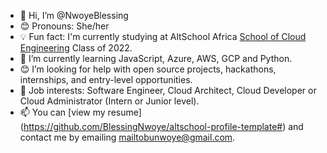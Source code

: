 - 👋 Hi, I’m @NwoyeBlessing
- 😊 Pronouns: She/her
- 💡 Fun fact: I'm currently studying at AltSchool Africa [School of Cloud Engineering](https://altschoolafrica.com/schools/engineering) Class of 2022.
- 🌱 I’m currently learning JavaScript, Azure, AWS, GCP and Python.
- 😊 I’m looking for help with open source projects, hackathons, internships, and entry-level opportunities.
- 💼 Job interests: Software Engineer, Cloud Architect, Cloud Developer or Cloud Administrator (Intern or Junior level).
- 📫 You can [view my resume] (https://github.com/BlessingNwoye/altschool-profile-template#) and contact me by emailing mailtobunwoye@gmail.com.

<!---
NwoyeBlessing/NwoyeBlessing is a ✨ special ✨ repository because its `README.md` (this file) appears on your GitHub profile.
You can click the Preview link to take a look at your changes.
--->

